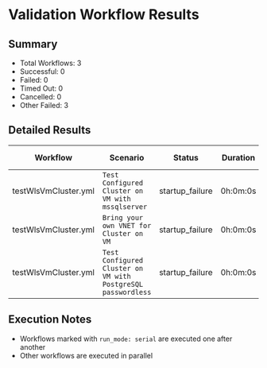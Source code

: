 # Validation Workflow Results

## Summary
- Total Workflows: 3
- Successful: 0
- Failed: 0
- Timed Out: 0
- Cancelled: 0
- Other Failed: 3

## Detailed Results

| Workflow | Scenario | Status | Duration | Run URL |
|----------|----------|---------|-----------|----------|
| testWlsVmCluster.yml | `Test Configured Cluster on VM with mssqlserver` | startup_failure | 0h:0m:0s | [View Run](https://github.com/oracle/weblogic-azure/actions/runs/17913219702) |
| testWlsVmCluster.yml | `Bring your own VNET for Cluster on VM` | startup_failure | 0h:0m:0s | [View Run](https://github.com/oracle/weblogic-azure/actions/runs/17913221918) |
| testWlsVmCluster.yml | `Test Configured Cluster on VM with PostgreSQL passwordless` | startup_failure | 0h:0m:0s | [View Run](https://github.com/oracle/weblogic-azure/actions/runs/17913224196) |


## Execution Notes
- Workflows marked with `run_mode: serial` are executed one after another
- Other workflows are executed in parallel
